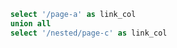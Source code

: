 ```sql my_query
	select '/page-a' as link_col
	union all
	select '/nested/page-c' as link_col
```

<DataTable data={my_query} link=link_col>
	<Column id=link_col title=Link />
</DataTable>